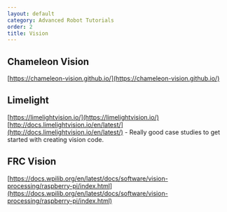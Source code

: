 ```yaml
---
layout: default
category: Advanced Robot Tutorials
order: 2
title: Vision
---
```

## Chameleon Vision  
[https://chameleon-vision.github.io/](https://chameleon-vision.github.io/)  

## Limelight  
[https://limelightvision.io/](https://limelightvision.io/)  
[http://docs.limelightvision.io/en/latest/](http://docs.limelightvision.io/en/latest/) - Really good case studies to get started with creating vision code.

## FRC Vision  
[https://docs.wpilib.org/en/latest/docs/software/vision-processing/raspberry-pi/index.html](https://docs.wpilib.org/en/latest/docs/software/vision-processing/raspberry-pi/index.html)
